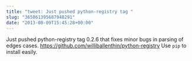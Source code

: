 ```yaml
---
title: "tweet: Just pushed python-registry tag "
slug: "365861395687948291"
date: "2013-08-09T15:45:28+00:00"
---
```

Just pushed python-registry tag 0.2.6 that fixes minor bugs in parsing of edges cases. https://github.com/williballenthin/python-registry Use `pip` to install easily.